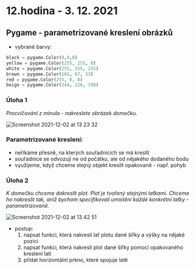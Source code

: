 # 12.hodina - 3. 12. 2021

## Pygame - parametrizované kreslení obrázků

- vybrané barvy:
``` python
black = pygame.Color(0,0,0)
yellow = pygame.Color(255, 255, 0)
white = pygame.Color(255, 255, 255)
brown = pygame.Color(101, 67, 33)
red = pygame.Color(255, 0, 0)
beige = pygame.Color(244, 226, 198)
```

### Úloha 1
*Procvičování z minula - nakreslete obrázek domečku.*

![Screenshot 2021-12-02 at 13 23 32](https://user-images.githubusercontent.com/44325210/144421264-bee1a4fc-325a-45e1-9a38-5c6c9ae08b71.png)


### Parametrizované kreslení:
- neříkáme přesně, na kterých souřadnicích se má kreslit
- souřadnice se odvozují ne od počátku, ale od nějakého dodaného bodu
- využijeme, když chceme stejný objekt kreslit opakovaně - např. pohyb

### Úloha 2
*K domečku chceme dokreslit plot. Plot je tvořený stejnými laťkami. Chceme ho nakreslit tak, aniž bychom specifikovali umístění každé konkrétní laťky - parametrizovaně.*

![Screenshot 2021-12-02 at 13 42 51](https://user-images.githubusercontent.com/44325210/144424176-6a19bcae-d812-4de9-be21-6f121456d6f5.png)

- postup:
  1) napsat funkci, která nakreslí lať plotu dané šířky a výšky na nějaké pozici
  2) napsat funkci, která nakreslí plot dané šířky pomocí opakovaného kreslení latí
  3) přidat horizontální prkno, které spojuje latě
